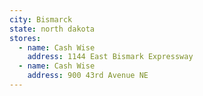 ```yaml
---
city: Bismarck
state: north dakota
stores:
  - name: Cash Wise
    address: 1144 East Bismark Expressway
  - name: Cash Wise
    address: 900 43rd Avenue NE
---
```

